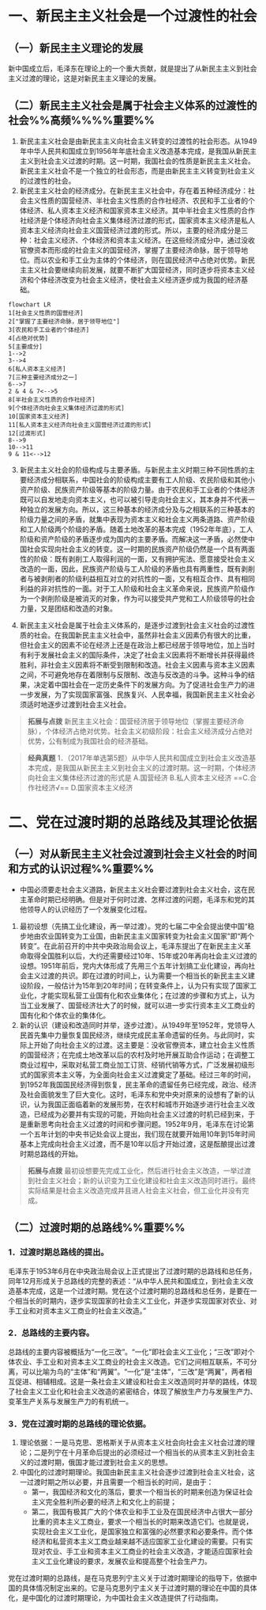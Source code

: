 # 一、新民主主义社会是一个过渡性的社会
## （一）新民主主义理论的发展
新中国成立后，毛泽东在理论上的一个重大贡献，就是提出了从新民主主义到社会主义过渡的理论，这是对新民主主义理论的发展。
## （二）新民主主义社会是属于社会主义体系的过渡性的社会%%高频%%%%重要%%
1. 新民主主义社会是由新民主主义向社会主义转变的过渡性的社会形态。从1949年中华人民共和国成立到1956年年底社会主义改造基本完成，是我国从新民主主义到社会主义过渡的时期。这一时期，我国社会的性质是新民主主义社会。新民主主义社会不是一个独立的社会形态，而是由新民主主义转变到社会主义的过渡性的社会。
2. 新民主主义社会的经济成分。在新民主主义社会中，存在着五种经济成分：社会主义性质的国营经济、半社会主义性质的合作社经济、农民和手工业者的个体经济、私人资本主义经济和国家资本主义经济。其中半社会主义性质的合作社经济是个体经济向社会主义集体经济过渡的形式，国家资本主义经济是私人资本主义经济向社会主义国营经济过渡的形式。所以，主要的经济成分是三种：社会主义经济、个体经济和资本主义经济。在这些经济成分中，通过没收官僚资本而形成的社会主义的国营经济，掌握了主要经济命脉，居于领导地位。而以农业和手工业为主体的个体经济，则在国民经济中占绝对优势。新民主主义社会要继续向前发展，就要不断扩大国营经济，同时逐步将资本主义经济和个体经济改变为社会主义经济，使社会主义经济逐步成为我国的经济基础。

```mermaid
flowchart LR
1[社会主义性质的国营经济]
2["掌握了主要经济命脉，居于领导地位"]
3[农民和手工业者的个体经济]
4[占绝对优势]
5[主要成分]
1-->2
3-->4
6[私人资本主义经济]
7[三种主要经济成分之一]
6-->7
2 & 4 & 7<-->5
8[半社会主义性质的合作社经济]
9[个体经济向社会主义集体经济过渡的形式]
10[国家资本主义经济]
11[私人资本主义经济向社会主义国营经济过渡的形式]
12[过渡形式]
8-->9
10-->11
9 & 11<-->12
```

3. 新民主主义社会的阶级构成与主要矛盾。与新民主主义时期三种不同性质的主要经济成分相联系，中国社会的阶级构成主要有工人阶级、农民阶级和其他小资产阶级、民族资产阶级等基本的阶级力量。由于农民和手工业者的个体经济既可以自发地走向资本主义，也可以被引导走向社会主义，其本身并不代表一种独立的发展方向。所以，这三种基本的经济成分及与之相联系的三种基本的阶级力量之间的矛盾，就集中表现为资本主义和社会主义两条道路、资产阶级和工人阶级两个阶级的矛盾。随着土地改革的基本完成（1952年年底），工人阶级和资产阶级的矛盾逐步成为国内的主要矛盾。而解决这一矛盾，必然使中国社会实现向社会主义的转变。这一时期的民族资产阶级仍然是一个具有两面性的阶级：既有剥削工人取得利润的一面，又有拥护宪法、愿意接受社会主义改造的一面，因此，民族资产阶级与工人阶级的矛盾也具有两重性，既有剥削者与被剥削者的阶级利益相互对立的对抗性的一面，又有相互合作、具有相同利益的非对抗性的一面。对于工人阶级和社会主义革命来说，民族资产阶级作为一个剥削阶级是被消灭的对象，作为可以接受共产党和工人阶级领导的社会力量，又是团结和改造的对象。

4. 新民主主义社会是属于社会主义体系的，是逐步过渡到社会主义社会的过渡性质的社会。在我国新民主主义社会中，虽然非社会主义因素仍有很大的比重，但社会主义的因素不论在经济上还是在政治上都已经居于领导地位，加上当时有利于发展社会主义的国际条件，决定了社会主义因素将不断增长并获得最终胜利，非社会主义因素将不断受到限制和改造。社会主义因素与资本主义因素之间，不可避免地存在着限制与反限制、改造与反改造的斗争。这种斗争的结果，决定着中国社会在一定历史条件下的发展方向。为了促进社会生产力的进一步发展，为了实现国家富强、民族复兴、人民幸福，我国新民主主义社会必须适时地逐步过渡到社会主义社会。

>**拓展与点拨**
新民主主义社会：国营经济居于领导地位（掌握主要经济命脉），个体经济占绝对优势。社会主义初级阶段：社会主义经济成分占绝对优势，公有制成为我国社会的经济基础。

>**经典真题**
1．（2017年单选第5题）从中华人民共和国成立到社会主义改造基本完成，是我国从新民主主义到社会主义的过渡时期。这一时期，个体经济向社会主义集体经济过渡的形式是
A.国营经济
B.私人资本主义经济
==C.合作社经济√==
D.国家资本主义经济

# 二、党在过渡时期的总路线及其理论依据
## （一）对从新民主主义社会过渡到社会主义社会的时间和方式的认识过程%%重要%%
- 中国必须要走社会主义道路，新民主主义社会要过渡到社会主义社会，这在民主革命时期已经明确。但是对于何时过渡、怎样过渡的问题，毛泽东和党的其他领导人的认识经历了一个发展变化过程。
1. 最初设想（先搞工业化建设，再一举过渡）。党的七届二中全会提出使中国“稳步地由农业国转变为工业国，由新民主主义国家转变为社会主义国家”即“两个转变”。在此前召开的中共中央政治局会议上，毛泽东提出了在新民主主义革命取得全国胜利以后，大约还需要经过10年、15年或20年再向社会主义过渡的设想。1951年前后，党内大体形成了先用三个五年计划搞工业化建设，再向社会主义过渡的共识。即在过渡的时间上，认为需要一个相当长的新民主主义建设阶段，一般估计为15年到20年时间；在转变条件上，认为只有实现了国家工业化，才能实现私营工业国有化和农业集体化；在过渡的步骤和方式上，认为当工业发展了、国营经济壮大了的时候，就可以进一步实行资本主义工商业的国有化和个体农业的集体化。
2. 新的认识（建设和改造同时并举，逐步过渡）。从1949年至1952年，党领导人民首先集中力量恢复国民经济，继续完成民主革命遗留的任务。与此同时，实际上开始了向社会主义的过渡。这主要是：没收官僚资本，建立社会主义性质的国营经济；在完成土地改革以后的农村及时地开展互助合作运动；在调整工商业过程中，采取对私营工商业加工订货、经销代销等方式，广泛发展初级形式的国家资本主义等，为全面向社会主义过渡奠定了基础。经过三年的时间，到1952年我国国民经济得到恢复，民主革命的遗留任务已经完成，政治、经济及社会面貌发生了巨大变化。这时，毛泽东和党中央对原来的设想有了新的认识，认为我国正面临着新的发展形势，在农村和城市开始逐步进行社会主义改造，已经成为必要并有实现的可能，开始向社会主义过渡的时机已经到来，于是重新思考向社会主义过渡的时间和步骤问题。1952年9月，毛泽东在讨论第一个五年计划的中央书记处会议上提出，我们现在就要开始用10年到15年时间基本上完成向社会主义过渡，而不是10年以后才开始过渡，这是酝酿提出过渡时期总路线的开始。

>**拓展与点拨**
最初设想要先完成工业化，然后进行社会主义改造，一举过渡到社会主义社会；新的认识变为工业化建设和社会主义改造同时进行。最终实际结果是社会主义改造完成井且进人社会主义社会，但工业化并没有完成。
## （二）过渡时期的总路线%%重要%%
### 1．过渡时期总路线的提出。
毛泽东于1953年6月在中央政治局会议上正式提出了过渡时期的总路线和总任务，同年12月形成关于总路线的完整的表述：“从中华人民共和国成立，到社会主义改造基本完成，这是一个过渡时期。党在这个过渡时期的总路线和总任务，是要在一个相当长的时期内，逐步实现国家的社会主义工业化，并逐步实现国家对农业、对手工业和对资本主义工商业的社会主义改造。”
### 2．总路线的主要内容。
总路线的主要内容被概括为“一化三改”。“一化”即社会主义工业化；“三改”即对个体农业、手工业和对资本主义工商业的社会主义改造。它们之间相互联系，不可分离，可以比喻为鸟的“主体”和“两翼”。“一化”是“主体”，“三改”是“两翼”，两者相互促进、相辅相成。这是一条社会主义建设和社会主义改造同时并举的路线，体现了社会主义工业化和社会主义改造的紧密结合，体现了解放生产力与发展生产力、变革生产关系与发展生产力的有机统一。
### 3．党在过渡时期的总路线的理论依据。
1. 理论依据：一是马克思、恩格斯关于从资本主义社会向社会主义社会过渡的理论；二是列宁在十月革命后提出的必须经过一个相当长的从资本主义到社会主义的过渡时期，俄国才能过渡到社会主义的思想。
2. 中国化的过渡时期理论。我国由新民主主义社会逐步过渡到社会主义社会，这一过渡时期之所以必要，并且需要一个相当长的时间，是由于：
	- 第一，我国经济和文化的落后，要求一个相当长的时期来创造为保证社会主义完全胜利所必要的经济上和文化上的前提；
	- 第二，我国有极其广大的个体农业和手工业及在国民经济中占很大一部分比重的资本主义工商业，要求一个相当长的时期来改造它们。也就是说，实现社会主义工业化，是国家独立和富强的必然要求和必要条件。而个体经济和私营资本主义工商业越来越不适应国家工业化建设的需要。只有实现对农业、手工业和资本主义工商业的社会主义改造，才能适应国家社会主义工业化建设的要求，发展农业和提高整个社会生产力。

党在过渡时期的总路线，是在马克思列宁主义关于过渡时期理论的指导下，依据中国的具体情况制定出来的。它是马克思列宁主义关于过渡时期的理论在中国的具体化，是中国化的过渡时期理论，为中国社会主义改造提供了行动指南。